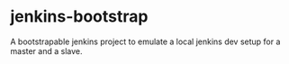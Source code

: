 # jenkins-bootstrap

A bootstrapable jenkins project to emulate a local jenkins dev setup for a master and a slave.